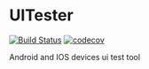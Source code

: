 # UITester

[![Build Status](https://travis-ci.org/IfengAutomation/uitester.svg?branch=master)](https://travis-ci.org/IfengAutomation/uitester)
[![codecov](https://codecov.io/gh/IfengAutomation/uitester/branch/master/graph/badge.svg)](https://codecov.io/gh/IfengAutomation/uitester)

Android and IOS devices ui test tool

